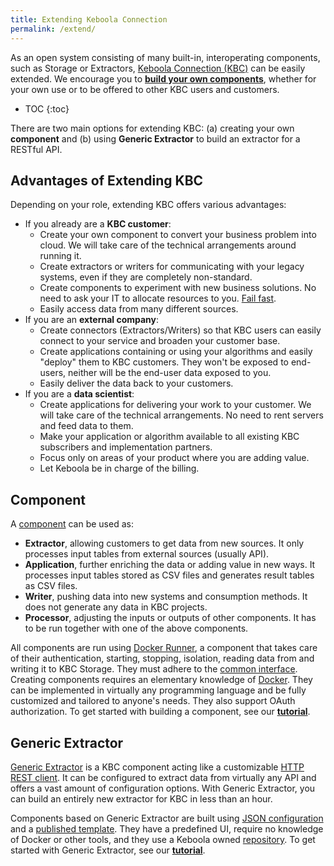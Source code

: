 ```yaml
---
title: Extending Keboola Connection
permalink: /extend/
---
```


As an open system consisting of many built-in, interoperating components,
such as Storage or Extractors, [Keboola Connection (KBC)](/overview/) can be easily extended.
We encourage you to [**build your own components**](/extend/component/tutorial), whether for
your own use or to be offered to other KBC users and customers.

* TOC
{:toc}

There are two main options for extending KBC: (a) creating your own **component** and (b) using **Generic 
Extractor** to build an extractor for a RESTful API.

## Advantages of Extending KBC

Depending on your role, extending KBC offers various advantages:

- If you already are a **KBC customer**: 
    - Create your own component to convert your business problem into cloud. We will take care of the technical arrangements around running it.
    - Create extractors or writers for communicating with your legacy systems, even if they are completely non-standard.
    - Create components to experiment with new business solutions. No need to ask your IT to allocate resources to you. [Fail fast](https://en.wikipedia.org/wiki/Fail-fast#Business).
    - Easily access data from many different sources.
- If you are an **external company**:
    - Create connectors (Extractors/Writers) so that KBC users can easily connect to your service and broaden your customer base.
    - Create applications containing or using your algorithms and easily "deploy" them to KBC customers. They won't be exposed to end-users, neither will be the end-user data exposed to you.
	- Easily deliver the data back to your customers.
- If you are a **data scientist**:
    - Create applications for delivering your work to your customer. We will take care of the technical arrangements. No need to rent servers and feed data to them.
    - Make your application or algorithm available to all existing KBC subscribers and implementation partners.
    - Focus only on areas of your product where you are adding value.
    - Let Keboola be in charge of the billing.

## Component
A [component](/extend/component/) can be used as:

- **Extractor**, allowing customers to get data from new sources. It only processes input tables from external sources (usually API).
- **Application**, further enriching the data or adding value in new ways. It processes input tables stored as CSV files and generates result tables as CSV files.
- **Writer**, pushing data into new systems and consumption methods. It does not generate any data in KBC projects.
- **Processor**, adjusting the inputs or outputs of other components. It has to be run together with one of the above components.

All components are run using [Docker Runner](/extend/docker-runner/), a component that takes
care of their authentication, starting, stopping, isolation, reading data from and writing it to KBC Storage. They must adhere to the
[common interface](/extend/common-interface/). Creating components requires an elementary knowledge of [Docker](https://www.docker.com/what-docker).
They can be implemented in virtually any programming language and be fully customized and tailored to anyone's needs.
They also support OAuth authorization. To get started with building a component, see our [**tutorial**](/extend/component/tutorial/).

## Generic Extractor
[Generic Extractor](/extend/generic-extractor/) is a KBC component acting like a
customizable [HTTP REST client](/extend/generic-extractor/tutorial/rest/). It can be configured to extract data 
from virtually any API and offers a vast amount of configuration options. With Generic Extractor, you can build an 
entirely new extractor for KBC in less than an hour. 

Components based on Generic Extractor are built using [JSON configuration](/extend/generic-extractor/tutorial/) and a
[published template](/extend/generic-extractor/publish/). They have a predefined UI, require no knowledge of Docker or
other tools, and they use a Keboola owned [repository](https://github.com/keboola/kbc-ui-templates/). To get 
started with Generic Extractor, see our [**tutorial**](/extend/generic-extractor/tutorial/).

